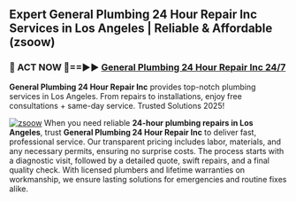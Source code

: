 ## Expert General Plumbing 24 Hour Repair Inc Services in Los Angeles | Reliable & Affordable (zsoow)  

<h3>🚿 ACT NOW 🌟==►► <a href="https://tinyurl.com/2ne6vx2x" rel="nofollow">General Plumbing 24 Hour Repair Inc 24/7</a></h3>

**General Plumbing 24 Hour Repair Inc** provides top-notch plumbing services in Los Angeles. From repairs to installations, enjoy free consultations + same-day service. Trusted Solutions 2025!

[![zsoow](https://i.imgur.com/4PFF4AK.jpeg)](https://tinyurl.com/2ne6vx2x)
When you need reliable **24-hour plumbing repairs in Los Angeles**, trust **General Plumbing 24 Hour Repair Inc** to deliver fast, professional service. Our transparent pricing includes labor, materials, and any necessary permits, ensuring no surprise costs. The process starts with a diagnostic visit, followed by a detailed quote, swift repairs, and a final quality check. With licensed plumbers and lifetime warranties on workmanship, we ensure lasting solutions for emergencies and routine fixes alike.